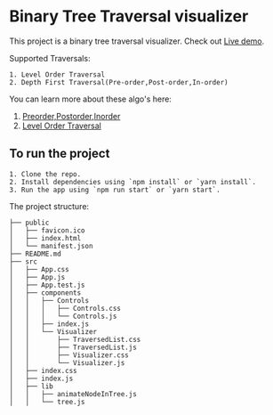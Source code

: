 # Binary Tree Traversal visualizer

This project is a binary tree traversal visualizer.
Check out [Live demo](https://jovial-snyder-8b8319.netlify.com/).

Supported Traversals:
```
1. Level Order Traversal
2. Depth First Traversal(Pre-order,Post-order,In-order)
```
You can learn more about these algo's here: 
1. [Preorder,Postorder,Inorder](https://www.geeksforgeeks.org/tree-traversals-inorder-preorder-and-postorder/)
2. [Level Order Traversal](https://www.geeksforgeeks.org/level-order-tree-traversal/)

## To run the project

```
1. Clone the repo.
2. Install dependencies using `npm install` or `yarn install`.
3. Run the app using `npm run start` or `yarn start`.
```

The project structure: 
```
├── public
│   ├── favicon.ico
│   ├── index.html
│   └── manifest.json
├── README.md
├── src
│   ├── App.css
│   ├── App.js
│   ├── App.test.js
│   ├── components
│   │   ├── Controls
│   │   │   ├── Controls.css
│   │   │   └── Controls.js
│   │   ├── index.js
│   │   └── Visualizer
│   │       ├── TraversedList.css
│   │       ├── TraversedList.js
│   │       ├── Visualizer.css
│   │       └── Visualizer.js
│   ├── index.css
│   ├── index.js
│   ├── lib
│   │   ├── animateNodeInTree.js
│   │   └── tree.js
```
